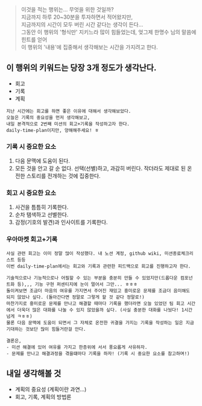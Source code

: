 > 이것을 적는 행위는... 무엇을 위한 것일까?  
> 지금까지 하루 20~30분을 투자하면서 적어왔지만,  
> 지금까지의 시간이 모두 버린 시간 같다는 생각이 든다...  
> 그동안 이 행위의 '형식만' 지키느라 많이 힘들었는데, 엊그제 한명수 님의 말씀에 힌트를 얻어  
> 이 행위의 '내용'에 집중해서 생각해보는 시간을 가지려고 한다.

## 이 행위의 키워드는 당장 3개 정도가 생각난다.

- 회고
- 기록
- 계획

```
지난 시간에는 회고를 하면 좋은 이유에 대해서 생각해보았다.
오늘은 기록의 중요성을 먼저 생각해보고,
내일 본격적으로 2번째 미션의 회고+기록을 작성하고자 한다.
daily-time-plan이지만, 양해해주세요! ㅎ
```

### 기록 시 중요한 요소

1. 다음 문맥에 도움이 된다.
2. 모든 것을 안고 갈 순 없다. 선택(선별)하고, 과감히 버린다. 작더라도 제대로 된 온전한 스토리를 전개하는 것에 집중한다.

### 회고 시 중요한 요소

1. 사건을 틈틈히 기록한다.
2. 순차 탬색하고 선별한다.
3. 감정(기호의 발견)과 인사이트를 기록한다.

### 우아마켓 회고+기록

```
사실 관련 회고는 이미 정말 많이 작성했다. 내 노션 계정, github wiki, 미션종료체크리스트 등등
이번 daily-time-plan에서는 회고와 기록과 관련한 피드백으로 회고를 진행하고자 한다.

기술적으로나 기능적으로나 어필할 수 있는 부분을 충분히 만들 수 있었지만(드롭다운 컴포넌트화 등),,, 기능 구현 퍼센티지에 눈이 멀어서 그만... ㅎㅎㅎ
돌이켜보면 조금더 마음의 여유를 가지면서 주어진 재밌고 흥미로운 문제를 조금더 음미해도 되지 않았나 싶다. (돌아간다면 정말로 그렇게 할 것 같다 정말로!)
마찬가지로 흥미로운 문제를 만나고 해결할 때마다 기록을 했더라면 오늘 있었던 팀 회고 시간에서 더욱더 많은 대화를 나눌 수 있지 않았을까 싶다. (사실 충분한 대화를 나눴다! 1시간 넘게 ㅋㅎㅎ)
물론 다음 문맥에 도움이 되면서 그 자체로 온전한 귀결을 가지는 기록을 작성하는 일은 지금 기대하는 것보단 많이 힘들거란걸 안다.

결론은,
- 미션 해결에 있어 여유를 가지고 한층위에 서서 풍요롭게 사유하자.
- 문제를 만나고 해결과정을 겪을떄마다 기록을 하자! (기록 시 중요한 요소를 참고하며!)
```

## 내일 생각해볼 것

- 계획의 중요성 (계획이란 과연...)
- 회고, 기록, 계획의 방법론
